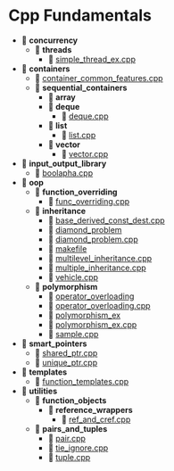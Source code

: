 # Cpp Fundamentals

- 📂 __concurrency__
  - 📂 __threads__
    - 📄 [simple\_thread\_ex.cpp](concurrency/threads/simple_thread_ex.cpp)
- 📂 __containers__
  - 📄 [container\_common\_features.cpp](containers/container_common_features.cpp)
  - 📂 __sequential\_containers__
    - 📂 __array__
    - 📂 __deque__
      - 📄 [deque.cpp](containers/sequential_containers/deque/deque.cpp)
    - 📂 __list__
      - 📄 [list.cpp](containers/sequential_containers/list/list.cpp)
    - 📂 __vector__
      - 📄 [vector.cpp](containers/sequential_containers/vector/vector.cpp)
- 📂 __input\_output\_library__
  - 📄 [boolapha.cpp](input_output_library/boolapha.cpp)
- 📂 __oop__
  - 📂 __function\_overriding__
    - 📄 [func\_overriding.cpp](oop/function_overriding/func_overriding.cpp)
  - 📂 __inheritance__
    - 📄 [base\_derived\_const\_dest.cpp](oop/inheritance/base_derived_const_dest.cpp)
    - 📄 [diamond\_problem](oop/inheritance/diamond_problem)
    - 📄 [diamond\_problem.cpp](oop/inheritance/diamond_problem.cpp)
    - 📄 [makefile](oop/inheritance/makefile)
    - 📄 [multilevel\_inheritance.cpp](oop/inheritance/multilevel_inheritance.cpp)
    - 📄 [multiple\_inheritance.cpp](oop/inheritance/multiple_inheritance.cpp)
    - 📄 [vehicle.cpp](oop/inheritance/vehicle.cpp)
  - 📂 __polymorphism__
    - 📄 [operator\_overloading](oop/polymorphism/operator_overloading)
    - 📄 [operator\_overloading.cpp](oop/polymorphism/operator_overloading.cpp)
    - 📄 [polymorphism\_ex](oop/polymorphism/polymorphism_ex)
    - 📄 [polymorphism\_ex.cpp](oop/polymorphism/polymorphism_ex.cpp)
    - 📄 [sample.cpp](oop/polymorphism/sample.cpp)
- 📂 __smart\_pointers__
  - 📄 [shared\_ptr.cpp](smart_pointers/shared_ptr.cpp)
  - 📄 [unique\_ptr.cpp](smart_pointers/unique_ptr.cpp)
- 📂 __templates__
  - 📄 [function\_templates.cpp](templates/function_templates.cpp)
- 📂 __utilities__
  - 📂 __function\_objects__
    - 📂 __reference\_wrappers__
      - 📄 [ref\_and\_cref.cpp](utilities/function_objects/reference_wrappers/ref_and_cref.cpp)
  - 📂 __pairs\_and\_tuples__
    - 📄 [pair.cpp](utilities/pairs_and_tuples/pair.cpp)
    - 📄 [tie\_ignore.cpp](utilities/pairs_and_tuples/tie_ignore.cpp)
    - 📄 [tuple.cpp](utilities/pairs_and_tuples/tuple.cpp)
